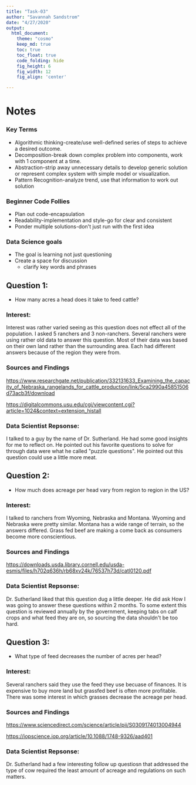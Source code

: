 ```yaml
---
title: "Task-03"
author: "Savannah Sandstrom"
date: "4/27/2020"
output:
  html_document:  
    theme: "cosmo"
    keep_md: true
    toc: true
    toc_float: true
    code_folding: hide
    fig_height: 6
    fig_width: 12
    fig_align: 'center'

---
```


# Notes

### Key Terms

* Algorithmic thinking-create/use well-defined series of steps to achieve a desired outcome.
* Decomposition-break down complex problem into components, work with 1 component at a time.
* Abstraction-strip away unnecessary details to develop generic solution or represent complex system with simple model or visualization.
* Pattern Recognition-analyze trend, use that information to work out solution 

### Beginner Code Follies

* Plan out code-encapsulation
* Readability-implementation and style-go for clear and consistent
* Ponder multiple solutions-don't just run with the first idea

### Data Science goals

* The goal is learning not just questioning
* Create a space for discussion
  * clarify key words and phrases
  
  
## Question 1:

* How many acres a head does it take to feed cattle?


### Interest:

  Interest was rather varied seeing as this question does not effect all of the population. I asked 5 ranchers and 3 non-ranchers. Several ranchers were using rather old data to answer this question. Most of their data was based on their own land rather than the surrounding area. Each had different answers because of the region they were from.
  
### Sources and Findings

https://www.researchgate.net/publication/332131633_Examining_the_capacity_of_Nebraska_rangelands_for_cattle_production/link/5ca2990a45851506d73acb3f/download

https://digitalcommons.usu.edu/cgi/viewcontent.cgi?article=1024&context=extension_histall

### Data Scientist Repsonse:

  I talked to a guy by the name of Dr. Sutherland. He had some good insights for me to reflect on. He pointed out his favorite questions to solve for through data were what he called "puzzle questions". He pointed out this question could use a little more meat.
  
## Question 2:

* How much does acreage per head vary from region to region in the US?

### Interest:

  I talked to ranchers from Wyoming, Nebraska and Montana. Wyoming and Nebraska were pretty similar. Montana has a wide range of terrain, so the answers differed. Grass fed beef are making a come back as consumers become more conscientious.

### Sources and Findings

https://downloads.usda.library.cornell.edu/usda-esmis/files/h702q636h/rb68xv24k/76537h73d/catl0120.pdf

### Data Scientist Repsonse:

Dr. Sutherland liked that this question dug a little deeper. He did ask How I was going to answer these questions within 2 months. To some extent this question is reviewed annually by the government, keeping tabs on calf crops and what feed they are on, so sourcing the data shouldn't be too hard.

  
## Question 3:

* What type of feed decreases the number of acres per head?

### Interest:

 Several ranchers said they use the feed they use becuase of finances. It is expensive to buy more land but grassfed beef is often more profitable. There was some interest in which grasses decrease the acreage per head.

### Sources and Findings

https://www.sciencedirect.com/science/article/pii/S0309174013004944

https://iopscience.iop.org/article/10.1088/1748-9326/aad401

### Data Scientist Repsonse:

Dr. Sutherland had a few interesting follow up questiosn that addressed the type of cow required the least amount of acreage and regulations on such matters.




    
  
  
